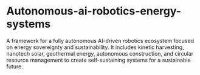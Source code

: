# Autonomous-ai-robotics-energy-systems
A framework for a fully autonomous AI-driven robotics ecosystem focused on energy sovereignty and sustainability. It includes kinetic harvesting, nanotech solar, geothermal energy, autonomous construction, and circular resource management to create self-sustaining systems for a sustainable future.
